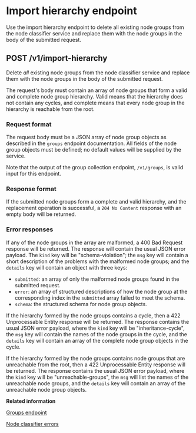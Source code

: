 # Import hierarchy endpoint

Use the import hierarchy endpoint to delete all existing node groups from the node classifier service and replace them with the node groups in the body of the submitted request.

## POST /v1/import-hierarchy

Delete *all* existing node groups from the node classifier service and replace them with the node groups in the body of the submitted request.

The request's body must contain an array of node groups that form a valid and complete node group hierarchy. Valid means that the hierarchy does not contain any cycles, and complete means that every node group in the hierarchy is reachable from the root.

### Request format

The request body must be a JSON array of node group objects as described in the `groups` endpoint documentation. All fields of the node group objects must be defined; no default values will be supplied by the service.

Note that the output of the group collection endpoint, `/v1/groups`, is valid input for this endpoint.

### Response format

If the submitted node groups form a complete and valid hierarchy, and the replacement operation is successful, a `204 No Content` response with an empty body will be returned.

### Error responses

If any of the node groups in the array are malformed, a 400 Bad Request response will be returned. The response will contain the usual JSON error payload. The `kind` key will be "schema-violation"; the `msg` key will contain a short description of the problems with the malformed node groups; and the `details` key will contain an object with three keys:

-   `submitted`: an array of only the malformed node groups found in the submitted request.
-   `error`: an array of structured descriptions of how the node group at the corresponding index in the `submitted` array failed to meet the schema.
-   `schema`: the structured schema for node group objects.

If the hierarchy formed by the node groups contains a cycle, then a 422 Unprocessable Entity response will be returned. The response contains the usual JSON error payload, where the `kind` key will be "inheritance-cycle", the `msg` key will contain the names of the node groups in the cycle, and the `details` key will contain an array of the complete node group objects in the cycle.

If the hierarchy formed by the node groups contains node groups that are unreachable from the root, then a 422 Unprocessable Entity response will be returned. The response contains the usual JSON error payload, where the `kind` key will be "unreachable-groups", the `msg` will list the names of the unreachable node groups, and the `details` key will contain an array of the unreachable node group objects.

**Related information**  


[Groups endpoint](groups_endpoint.md#)

[Node classifier errors](node_classifier_errors.md#)

